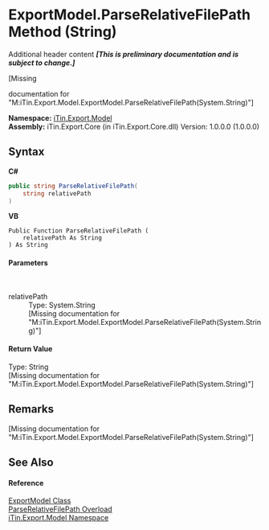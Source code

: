 # ExportModel.ParseRelativeFilePath Method (String)
Additional header content _**\[This is preliminary documentation and is subject to change.\]**_

\[Missing <summary> documentation for "M:iTin.Export.Model.ExportModel.ParseRelativeFilePath(System.String)"\]

**Namespace:**&nbsp;<a href="ef57ffcc-e95e-b212-5a46-9aa6f5a3511f">iTin.Export.Model</a><br />**Assembly:**&nbsp;iTin.Export.Core (in iTin.Export.Core.dll) Version: 1.0.0.0 (1.0.0.0)

## Syntax

**C#**<br />
``` C#
public string ParseRelativeFilePath(
	string relativePath
)
```

**VB**<br />
``` VB
Public Function ParseRelativeFilePath ( 
	relativePath As String
) As String
```


#### Parameters
&nbsp;<dl><dt>relativePath</dt><dd>Type: System.String<br />\[Missing <param name="relativePath"/> documentation for "M:iTin.Export.Model.ExportModel.ParseRelativeFilePath(System.String)"\]</dd></dl>

#### Return Value
Type: String<br />\[Missing <returns> documentation for "M:iTin.Export.Model.ExportModel.ParseRelativeFilePath(System.String)"\]

## Remarks
\[Missing <remarks> documentation for "M:iTin.Export.Model.ExportModel.ParseRelativeFilePath(System.String)"\]

## See Also


#### Reference
<a href="ff3f8d5d-9bb7-2235-58c5-0d8358e85c80">ExportModel Class</a><br /><a href="fafccbd2-a490-2bfb-cd40-86027de66f36">ParseRelativeFilePath Overload</a><br /><a href="ef57ffcc-e95e-b212-5a46-9aa6f5a3511f">iTin.Export.Model Namespace</a><br />